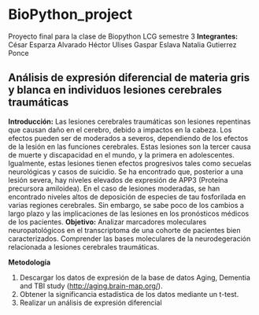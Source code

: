 # BioPython_project
Proyecto final para la clase de Biopython LCG semestre 3
**Integrantes:**
César Esparza Alvarado
Héctor Ulises Gaspar Eslava
Natalia Gutierrez Ponce

## Análisis de expresión diferencial de materia gris y blanca en individuos lesiones cerebrales traumáticas

**Introducción:**
Las lesiones cerebrales traumáticas son lesiones repentinas que causan daño en el cerebro, debido a impactos en la cabeza. Los efectos pueden ser de moderados a severos, dependiendo de los efectos de la lesión en las funciones cerebrales. Estas lesiones son la tercer causa de muerte y discapacidad en el mundo, y la primera en adolescentes. Igualmente, estas lesiones tienen efectos progresivos tales como secuelas neurológicas y casos de suicidio. 
Se ha encontrado que, posterior a una lesión severa, hay niveles elevados de expresión de APP3 (Proteína precursora amiloidea). En el caso de lesiones moderadas, se han encontrado niveles altos de deposición de especies de tau fosforilada en varias regiones cerebrales. Sin embargo, se sabe poco de los cambios a largo plazo y las implicaciones de las lesiones en los pronósticos médicos de los pacientes. 
**Objetivo:**
Analizar marcadores moleculares neuropatológicos en el transcriptoma de una cohorte de pacientes bien caracterizados. 
Comprender las bases moleculares de la neurodegeración relacionada a lesiones cerebrales traumáticas. 

**Metodología**

1. Descargar los datos de expresión de la base de datos Aging, Dementia and TBI study (http://aging.brain-map.org/). 
2. Obtener la significancia estadística de los datos mediante un t-test. 
3. Realizar un análisis de expresión diferencial
